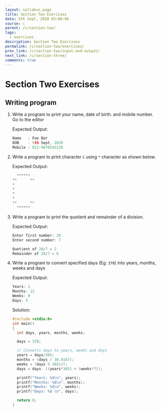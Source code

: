 ```yaml
---
layout: syllabus_page
title: Section Two Exercises
date: 5th Sept, 2020 03:00:00
course: c
parent: /c/section-two/
tags:
  - exercises
description: Section Two Exercises
permalink: /c/section-two/exercises/
prev_link: /c/section-two/input-and-output/
next_link: /c/section-three/
comments: true
---
```


# Section Two Exercises

## Writing program

1. Write a program to print your name, date of birth. and mobile number. Go to the editor

    Expected Output:

    ```c
    Name   : Foo Bar
    DOB    : 5th Sept, 2020
    Mobile : 012-9876543210
    ```

2. Write a program to print character `C` using `*` character as shown below.

    Expected Output:

    ```c
      ******
    **      **
    *
    *
    *
    *
    **      **
      ******
    ```

3. Write a program to print the quotient and remainder of a division.

    Expected Output:

    ```c
    Enter first number: 20
    Enter second number: 7

    Quotient of 20/7 = 2
    Remainder of 20/7 = 6
    ```

4. Write a program to convert specified days (Eg: `370`) into years, months, weeks and days

    Expected Output:

    ```c
    Years: 1
    Months: 12
    Weeks: 0
    Days: 5
    ```

    Solution:

    ```c
    #include <stdio.h>
    int main()
    {
      int days, years, months, weeks;

      days = 370;

      // Converts days to years, weeks and days
      years = days/365;
      months = (days / 30.4167);
      weeks = (days % 365)/7;
      days = days- ((years*365) + (weeks*7));

      printf("Years: %d\n", years);
      printf("Months: %d\n", months);
      printf("Weeks: %d\n", weeks);
      printf("Days: %d \n", days);

      return 0;
    }
    ```
